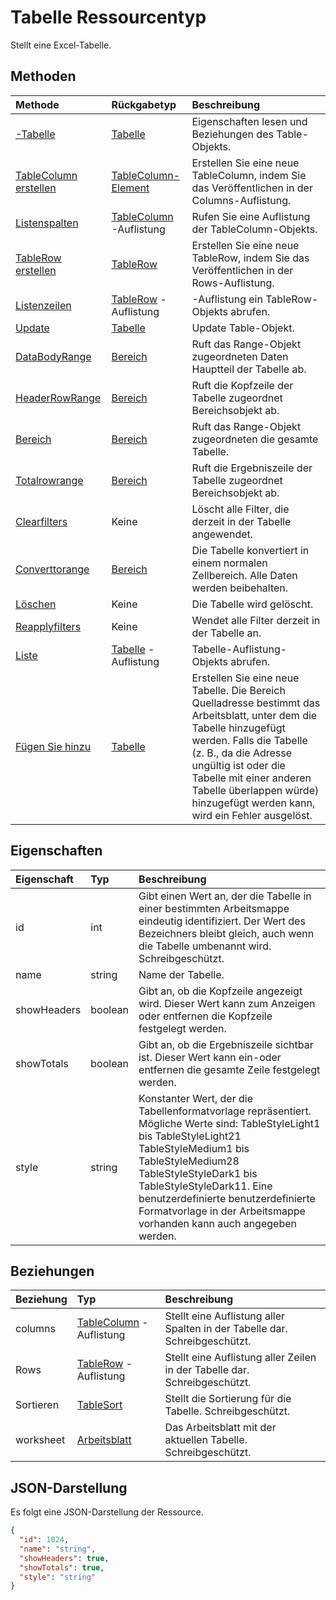 # <a name="table-resource-type"></a>Tabelle Ressourcentyp

Stellt eine Excel-Tabelle.


## <a name="methods"></a>Methoden

| Methode           | Rückgabetyp    |Beschreibung|
|:---------------|:--------|:----------|
|[-Tabelle](../api/table_get.md) | [Tabelle](table.md) |Eigenschaften lesen und Beziehungen des Table-Objekts.|
|[TableColumn erstellen](../api/table_post_columns.md) |[TableColumn-Element](tablecolumn.md)| Erstellen Sie eine neue TableColumn, indem Sie das Veröffentlichen in der Columns-Auflistung.|
|[Listenspalten](../api/table_list_columns.md) |[TableColumn](tablecolumn.md) -Auflistung| Rufen Sie eine Auflistung der TableColumn-Objekts.|
|[TableRow erstellen](../api/table_post_rows.md) |[TableRow](tablerow.md)| Erstellen Sie eine neue TableRow, indem Sie das Veröffentlichen in der Rows-Auflistung.|
|[Listenzeilen](../api/table_list_rows.md) |[TableRow](tablerow.md) -Auflistung| -Auflistung ein TableRow-Objekts abrufen.|
|[Update](../api/table_update.md) | [Tabelle](table.md)   |Update Table-Objekt. |
|[DataBodyRange](../api/table_databodyrange.md)|[Bereich](range.md)|Ruft das Range-Objekt zugeordneten Daten Hauptteil der Tabelle ab.|
|[HeaderRowRange](../api/table_headerrowrange.md)|[Bereich](range.md)|Ruft die Kopfzeile der Tabelle zugeordnet Bereichsobjekt ab.|
|[Bereich](../api/table_range.md)|[Bereich](range.md)|Ruft das Range-Objekt zugeordneten die gesamte Tabelle.|
|[Totalrowrange](../api/table_totalrowrange.md)|[Bereich](range.md)|Ruft die Ergebniszeile der Tabelle zugeordnet Bereichsobjekt ab.|
|[Clearfilters](../api/table_clearfilters.md)|Keine|Löscht alle Filter, die derzeit in der Tabelle angewendet.|
|[Converttorange](../api/table_converttorange.md)|[Bereich](range.md)|Die Tabelle konvertiert in einem normalen Zellbereich. Alle Daten werden beibehalten.|
|[Löschen](../api/table_delete.md)|Keine|Die Tabelle wird gelöscht.|
|[Reapplyfilters](../api/table_reapplyfilters.md)|Keine|Wendet alle Filter derzeit in der Tabelle an.|
|[Liste](../api/table_list.md) | [Tabelle](table.md) -Auflistung |Tabelle-Auflistung-Objekts abrufen. |
|[Fügen Sie hinzu](../api/tablecollection_add.md)|[Tabelle](table.md)|Erstellen Sie eine neue Tabelle. Die Bereich Quelladresse bestimmt das Arbeitsblatt, unter dem die Tabelle hinzugefügt werden. Falls die Tabelle (z. B., da die Adresse ungültig ist oder die Tabelle mit einer anderen Tabelle überlappen würde) hinzugefügt werden kann, wird ein Fehler ausgelöst.|



## <a name="properties"></a>Eigenschaften
| Eigenschaft     | Typ   |Beschreibung|
|:---------------|:--------|:----------|
|id|int|Gibt einen Wert an, der die Tabelle in einer bestimmten Arbeitsmappe eindeutig identifiziert. Der Wert des Bezeichners bleibt gleich, auch wenn die Tabelle umbenannt wird. Schreibgeschützt.|
|name|string|Name der Tabelle.|
|showHeaders|boolean|Gibt an, ob die Kopfzeile angezeigt wird. Dieser Wert kann zum Anzeigen oder entfernen die Kopfzeile festgelegt werden.|
|showTotals|boolean|Gibt an, ob die Ergebniszeile sichtbar ist. Dieser Wert kann ein-oder entfernen die gesamte Zeile festgelegt werden.|
|style|string|Konstanter Wert, der die Tabellenformatvorlage repräsentiert. Mögliche Werte sind: TableStyleLight1 bis TableStyleLight21 TableStyleMedium1 bis TableStyleMedium28 TableStyleStyleDark1 bis TableStyleStyleDark11. Eine benutzerdefinierte benutzerdefinierte Formatvorlage in der Arbeitsmappe vorhanden kann auch angegeben werden.|

## <a name="relationships"></a>Beziehungen
| Beziehung | Typ   |Beschreibung|
|:---------------|:--------|:----------|
|columns|[TableColumn](tablecolumn.md) -Auflistung|Stellt eine Auflistung aller Spalten in der Tabelle dar. Schreibgeschützt.|
|Rows|[TableRow](tablerow.md) -Auflistung|Stellt eine Auflistung aller Zeilen in der Tabelle dar. Schreibgeschützt.|
|Sortieren|[TableSort](tablesort.md)|Stellt die Sortierung für die Tabelle. Schreibgeschützt.|
|worksheet|[Arbeitsblatt](worksheet.md)|Das Arbeitsblatt mit der aktuellen Tabelle. Schreibgeschützt.|

## <a name="json-representation"></a>JSON-Darstellung

Es folgt eine JSON-Darstellung der Ressource.

<!-- {
  "blockType": "resource",
  "optionalProperties": [

  ],
  "@odata.type": "microsoft.graph.table"
}-->

```json
{
  "id": 1024,
  "name": "string",
  "showHeaders": true,
  "showTotals": true,
  "style": "string"
}

```

<!-- uuid: 8fcb5dbc-d5aa-4681-8e31-b001d5168d79
2015-10-25 14:57:30 UTC -->
<!-- {
  "type": "#page.annotation",
  "description": "Table resource",
  "keywords": "",
  "section": "documentation",
  "tocPath": ""
}-->